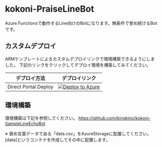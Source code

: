 # kokoni-PraiseLineBot
Azure Functionsで動作するLine向けのBotになります。無条件で誉め続けるBotです。

## カスタムデプロイ

ARMテンプレートによるカスタムデプロイリンクで環境構築できるようにしました。
下記のリンクをクリックしてデプロイ環境を構築してみてください。

|デプロイ方法|デプロイリンク|
| --------------- |:---------------:|
| Direct Portal Deploy | [![Deploy to Azure](http://azuredeploy.net/deploybutton.png)](https://portal.azure.com/#create/Microsoft.Template/uri/https%3A%2F%2Fgithub.com%2Fkingkino%2Fkokoni-PraiseLineBot%2Fblob%2Fmaster%2FAzureDeploy.json) |

## 環境構築

環境構築は下記を参照してください。
https://github.com/kingkino/kokoni-SampleLineEchoBot

※ 褒め言葉データである「data.csv」をAzureStorageに配置してください。[data]というコンテナを作成してその中に配置します。
